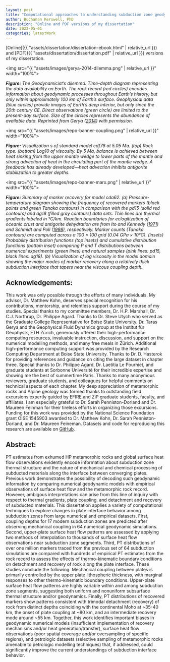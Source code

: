 ```yaml
---
layout: post
title: "Computational approaches to understanding subduction zone geodynamics, surface heat flow, and the metamorphic rock record"
author: Buchanan Kerswell, PhD
description: "Online and PDF versions of my dissertation"
date: 2022-05-01
categories: latestWork
---
```


[Online]({{ "assets/dissertation/dissertation-ebook.html" | relative_url }}) and [PDF]({{ "assets/dissertation/dissertation.pdf" | relative_url }}) versions of my dissertation.

<img src="{{ "assets/images/gerya-2014-dilemma.png" | relative_url }}" width="100%">

***Figure:*** *The Geodynamicist’s dilemma. Time-depth diagram representing the data availability on Earth. The rock record (red circles) encodes information about geodynamic processes throughout Earth’s history, but only within approximately 100 km of Earth’s surface. Geophysical data (blue circles) provide images of Earth’s deep interior, but only since the 20th century CE. Direct observations (green circle) are limited to the present-day surface. Size of the circles represents the abundance of available data. Reprinted from Gerya ([2014](https://www.sciencedirect.com/science/article/pii/S1342937X12003759?casa_token=cvzAHsUygeYAAAAA:FOM-PJu34N1WRqsBxQ149Ptgknqm4D8heJHGev2srUpzEmVImKlscO5skz1DpOEzHs7tS_DIvg)) with permission.*

<img src="{{ "assets/images/repo-banner-coupling.png" | relative_url }}" width="100%">

***Figure:*** *Visualization s of standard model cdf78 at 5.05 Ma. (top) Rock type. (bottom) Log10 of viscosity. By 5 Ma, balance is achieved between heat sinking from the upper mantle wedge to lower parts of the mantle and strong advection of heat in the circulating part of the mantle wedge. A feedback has already developed—heat advection inhibits antigorite stabilization to greater depths.*

<img src="{{ "assets/images/repo-banner-marx.png" | relative_url }}" width="100%">

***Figure:*** *Summary of marker recovery for model cda62. (a) Pressure-temperature diagram showing the frequency of recovered markers (black points and green Tanaka contours) in comparison with the pd15 (solid red contours) and ag18 (filled gray contours) data sets. Thin lines are thermal gradients labeled in °C/km. Reaction boundaries for eclogitization of oceanic crust and antigorite dehydration are from Ito and Kennedy ([1971](https://agupubs.onlinelibrary.wiley.com/action/getFTRLinkout?url=http%3A%2F%2Fscholar.google.com%2Fscholar_lookup%3Fhl%3Den%26volume%3D14%26publication_year%3D1971%26pages%3D303-314%26journal%3DThe%2BStructure%2Band%2BPhysical%2BProperties%2Bof%2Bthe%2BEarth%25E2%2580%2599s%2BCrust%26issue%3D%2500null%2500%26issn%3D%2500null%2500%26author%3DK.%2BIto%26author%3DG.%2BKennedy%26title%3DAn%2Bexperimental%2Bstudy%2Bof%2Bthe%2Bbasalt%25E2%2580%2590garnet%2Bgranulite%25E2%2580%2590eclogite%2Btransition%26pmid%3D%2500empty%2500%26doi%3D%2500null%2500&doi=10.1029%2F2022GC010834&linkType=gs&linkLocation=Reference&linkSource=FULL_TEXT)) and Schmidt and Poli ([1998](https://doi.org/10.1016/s0012-821x(98)00142-3)), respectively. Marker counts (Tanaka contours) are computed across a 100 × 100 grid (0.04 GPa × 10°C). (insets) Probability distribution functions (top insets) and cumulative distribution functions (bottom inset) comparing P and T distributions between numerical experiments (green lines) and natural samples (pink lines: pd15, black lines: ag18). (b) Visualization of log viscosity in the model domain showing the major modes of marker recovery along a relatively thick subduction interface that tapers near the viscous coupling depth.*

## Acknowledgements:
This work was only possible through the efforts of many individuals. My advisor, Dr. Matthew Kohn, deserves special recognition for his contributions, mentorship, and relentless support during the course of my studies. Special thanks to my committee members, Dr. H.P. Marshall, Dr. C.J. Northrup, Dr. Philippe Agard. Thanks to Dr. Steve Utych who served as the Graduate College Representative for Boise State University. Dr. Taras Gerya and the Geophysical Fluid Dynamics group at the Institut für Geophysik, ETH Zürich, generously offered their high-performance computing resources, invaluable instruction, discussion, and support on the numerical modelling methods, and many free meals in Zürich. Additional high-performance computing support was provided by the Research Computing Department at Boise State University. Thanks to Dr. D. Hasterok for providing references and guidance on citing the large dataset in chapter three. Special thanks to Dr. Philippe Agard, Dr. Laetitia Le Pourhiet, and graduate students at Sorbonne Université for their incredible expertise and showing me the best of summertime Paris. Thanks to many anonymous reviewers, graduate students, and colleagues for helpful comments on technical aspects of each chapter. My deep appreciation of metamorphic rocks and Alpine geology was formed thanks to outstanding field excursions expertly guided by EFIRE and ZiP graduate students, faculty, and affiliates. I am especially grateful to Dr. Sarah Penniston-Dorland and Dr. Maureen Feinman for their tireless efforts in organizing those excursions. Funding for this work was provided by the National Science Foundation grant OISE 1545903 awarded to Dr. Matthew Kohn, Dr. Sarah Penniston-Dorland, and Dr. Maureen Feineman. Datasets and code for reproducing this research are available on [GitHub](https://github.com/buchanankerswell?tab=repositories).

## Abstract:
PT estimates from exhumed HP metamorphic rocks and global surface heat flow observations evidently encode information about subduction zone thermal structure and the nature of mechanical and chemical processing of subducted materials along the interface between converging plates. Previous work demonstrates the possibility of decoding such geodynamic information by comparing numerical geodynamic models with empirical observations of surface heat flow and the metamorphic rock record. However, ambigous interpretations can arise from this line of inquiry with respect to thermal gradients, plate coupling, and detachment and recovery of subducted materials. This dissertation applies a variety of computational techniques to explore changes in plate interface behavior among subduction zones from large numerical and empirical datasets. First, coupling depths for 17 modern subduction zones are predicted after observing mechanical coupling in 64 numerical geodynamic simulations. Second, upper-plate surface heat flow patterns are assessed by applying two methods of interpolation to thousands of surface heat flow observations near subduction zone segments. Third, PT distributions of over one million markers traced from the previous set of 64 subduction simulations are compared with hundreds of empirical PT estimates from the rock record to assess the effects of thermo-kinematic boundary conditions on detachment and recovery of rock along the plate interface. These studies conclude the following. Mechanical coupling between plates is primarily controlled by the upper plate lithospheric thickness, with marginal responses to other thermo-kinematic boundary conditions. Upper-plate surface heat flow patterns are highly variable within and among subduction zone segments, suggesting both uniform and nonuniform subsurface thermal structure and/or geodynamics. Finally, PT distributions of recovered markers show patterns consistent with trimodal detachment (recovery) of rock from distinct depths coinciding with the continental Moho at ~35-40 km, the onset of plate coupling at ~80 km, and an intermediate recovery mode around ~55 km. Together, this work identifies important biases in geodynamic numerical models (insufficient implementation of recovery mechanisms and/or heat generation/transfer), surface heat flow observations (poor spatial coverage and/or oversampling of specific regions), and petrologic datasets (selective sampling of metamorphic rocks amenable to petrologic modelling techniques) that, if addressed, could significantly improve the current understandings of subduction interface behavior.
